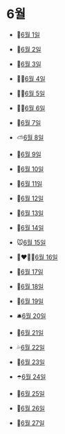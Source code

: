 # 6월

- 🤹[6월 1일](6.1.md)

- 🐳[6월 2일](6.2.md)

- 🌳[6월 3일](6.3.md)

- 🙇‍♀️[6월 4일](6.4.md)

- 🧙‍♂️[6월 5일](6.5.md)

- 🧙‍♀️[6월 6일](6.6.md)

- 👕[6월 7일](6.7.md)

- ⛅[6월 8일](6.8.md)

- 🥦[6월 9일](6.9.md)

- 🐻[6월 10일](6.10.md)

- 🌴[6월 11일](6.11.md)

- 🤿[6월 12일](6.12.md)

- 🌟[6월 13일](6.13.md)

- 🦶[6월 14일](6.14.md)

- 🐭[6월 15일](6.15.md)

- 👩‍❤️‍💋‍👨[6월 16일](6.16.md)

- 🍦[6월 17일](6.17.md)

- 🧩[6월 18일](6.18.md)

- 🌌[6월 19일](6.19.md)

- 🛎️[6월 20일](6.20.md)

- 🥢[6월 21일](6.21.md)

- 💦[6월 22일](6.22.md)

- 🌱[6월 23일](6.23.md)

- ☂️[6월 24일](6.24.md)

- 🥏[6월 25일](6.25.md)

- 🌰[6월 26일](6.26.md)

- 🍕[6월 27일](6.27.md)

  

